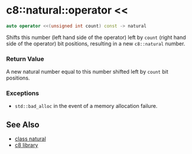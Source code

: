 # c8::natural::operator &lt;&lt; #

```cpp
auto operator <<(unsigned int count) const -> natural
```

Shifts this number (left hand side of the operator) left by `count` (right hand side of the operator) bit positions, resulting in a new `c8::natural` number.

### Return Value ###

A new natural number equal to this number shifted left by `count` bit positions.

### Exceptions ###

* `std::bad_alloc` in the event of a memory allocation failure.

## See Also ##

* [class natural](c8_natural)
* [c8 library](c8)

